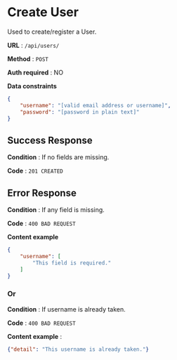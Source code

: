 # Create User

Used to create/register a User.

**URL** : `/api/users/`

**Method** : `POST`

**Auth required** : NO

**Data constraints**

```json
{
    "username": "[valid email address or username]",
    "password": "[password in plain text]"
}
```

## Success Response

**Condition** : If no fields are missing.

**Code** : `201 CREATED`

## Error Response

**Condition** : If any field is missing.

**Code** : `400 BAD REQUEST`

**Content example**

```json
{
    "username": [
        "This field is required."
    ]
}
```

### Or


**Condition** : If username is already taken.

**Code** : `400 BAD REQUEST`

**Content example** :

```json
{"detail": "This username is already taken."}
```
